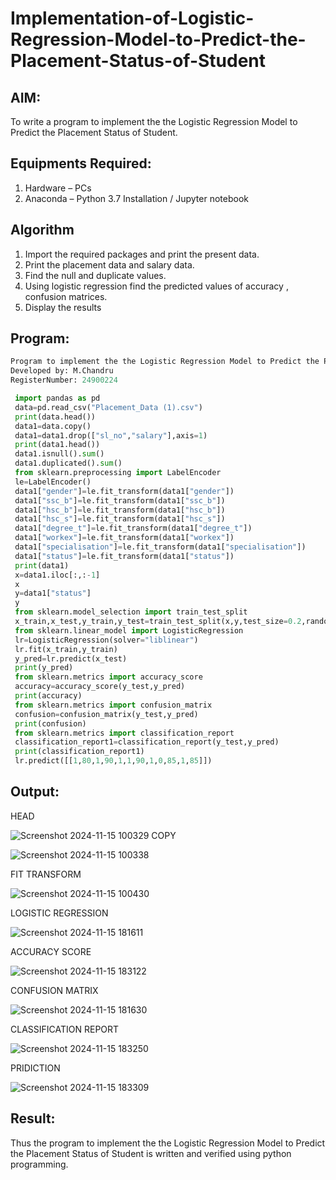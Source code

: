 # Implementation-of-Logistic-Regression-Model-to-Predict-the-Placement-Status-of-Student

## AIM:
To write a program to implement the the Logistic Regression Model to Predict the Placement Status of Student.

## Equipments Required:
1. Hardware – PCs
2. Anaconda – Python 3.7 Installation / Jupyter notebook

## Algorithm
 1.  Import the required packages and print the present data.
 2.  Print the placement data and salary data.
 3.  Find the null and duplicate values.
 4.  Using logistic regression find the predicted values of accuracy , confusion matrices.
 5.  Display the results

## Program:
```python
Program to implement the the Logistic Regression Model to Predict the Placement Status of Student.
Developed by: M.Chandru
RegisterNumber: 24900224
```
```python
 import pandas as pd
 data=pd.read_csv("Placement_Data (1).csv")
 print(data.head())
 data1=data.copy()
 data1=data1.drop(["sl_no","salary"],axis=1)
 print(data1.head())
 data1.isnull().sum()
 data1.duplicated().sum()
 from sklearn.preprocessing import LabelEncoder
 le=LabelEncoder()
 data1["gender"]=le.fit_transform(data1["gender"])
 data1["ssc_b"]=le.fit_transform(data1["ssc_b"])
 data1["hsc_b"]=le.fit_transform(data1["hsc_b"])
 data1["hsc_s"]=le.fit_transform(data1["hsc_s"])
 data1["degree_t"]=le.fit_transform(data1["degree_t"])
 data1["workex"]=le.fit_transform(data1["workex"])
 data1["specialisation"]=le.fit_transform(data1["specialisation"])
 data1["status"]=le.fit_transform(data1["status"])
 print(data1)
 x=data1.iloc[:,:-1]
 x
 y=data1["status"]
 y
 from sklearn.model_selection import train_test_split
 x_train,x_test,y_train,y_test=train_test_split(x,y,test_size=0.2,random_state=0)
 from sklearn.linear_model import LogisticRegression
 lr=LogisticRegression(solver="liblinear")
 lr.fit(x_train,y_train)
 y_pred=lr.predict(x_test)
 print(y_pred)
 from sklearn.metrics import accuracy_score
 accuracy=accuracy_score(y_test,y_pred)
 print(accuracy)
 from sklearn.metrics import confusion_matrix
 confusion=confusion_matrix(y_test,y_pred)
 print(confusion)
 from sklearn.metrics import classification_report
 classification_report1=classification_report(y_test,y_pred)
 print(classification_report1)
 lr.predict([[1,80,1,90,1,1,90,1,0,85,1,85]])
```

## Output:
 HEAD
 
![Screenshot 2024-11-15 100329](https://github.com/user-attachments/assets/a7031dc5-5360-49d3-82ac-8a195a59887a)
COPY

![Screenshot 2024-11-15 100338](https://github.com/user-attachments/assets/0e7c4e28-03c0-4f79-bc11-7e8adc0959a8)

FIT TRANSFORM

![Screenshot 2024-11-15 100430](https://github.com/user-attachments/assets/596dc3e3-1efd-4ea4-9e8e-3537d1b7222e)

LOGISTIC REGRESSION

![Screenshot 2024-11-15 181611](https://github.com/user-attachments/assets/be783b18-eca1-4fda-8f92-8ba5ce714673)

ACCURACY SCORE

![Screenshot 2024-11-15 183122](https://github.com/user-attachments/assets/a982bc3f-973a-4565-8ba2-7b4b2fb26d5d)

CONFUSION MATRIX

![Screenshot 2024-11-15 181630](https://github.com/user-attachments/assets/4a21c535-feea-4cb4-bd91-04ed12ee521b)

CLASSIFICATION REPORT

![Screenshot 2024-11-15 183250](https://github.com/user-attachments/assets/186f0135-0c0f-46d0-be46-dfca7798206c)

PRIDICTION

![Screenshot 2024-11-15 183309](https://github.com/user-attachments/assets/e75282d7-766a-40c1-b531-fa3c1d695207)


## Result:
Thus the program to implement the the Logistic Regression Model to Predict the Placement Status of Student is written and verified using python programming.
